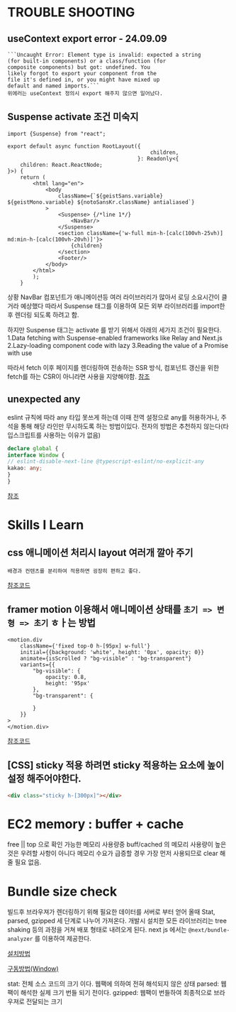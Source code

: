 # TROUBLE SHOOTING
## useContext export error - 24.09.09
    ```Uncaught Error: Element type is invalid: expected a string
    (for built-in components) or a class/function (for
    composite components) but got: undefined. You
    likely forgot to export your component from the
    file it's defined in, or you might have mixed up
    default and named imports.```
    위에러는 useContext 정의시 export 해주지 않으면 일어났다.

## Suspense activate 조건 미숙지
```tsx
import {Suspense} from "react";

export default async function RootLayout({
                                             children,
                                         }: Readonly<{
    children: React.ReactNode;
}>) {
    return (
        <html lang="en">
            <body
                className={`${geistSans.variable} ${geistMono.variable} ${notoSansKr.className} antialiased`}
            >
                <Suspense> {/*line 1*/}
                    <NavBar/>
                </Suspense>
                <section className={'w-full min-h-[calc(100vh-25vh)] md:min-h-[calc(100vh-20vh)]'}>
                    {children}
                </section>  
                <Footer/>
            </body>
        </html>
        );
    }
```
상황 NavBar 컴포넌트가 애니메이션등 여러 라이브러리가 많아서 로딩 소요시간이 클 거라 예상했다
따라서 Suspense 태그를 이용하여 모든 외부 라이브러리를 import한 후 렌더링 되도록 하려고 함.

하지만 Suspense 태그는 activate 를 받기 위해서 아래의 세가지 조건이 필요한다.
1.Data fetching with Suspense-enabled frameworks like Relay and Next.js
2.Lazy-loading component code with lazy
3.Reading the value of a Promise with use

따라서 fetch 이후 페이지를 렌더링하여 전송하는 SSR 방식, 컴포넌트 갱신을 위한 fetch를 하는 CSR이 아니라면 사용을 지양해야함.
[참조](https://react.dev/reference/react/Suspense)

## unexpected any
eslint 규칙에 따라 any 타입 못쓰게 하는데 이때 전역 설정으로 any를 허용하거나, 주석을 통해 해당 라인만 무시하도록 하는 방법이있다.
전자의 방법은 추천하지 않는다(타입스크립트를 사용하는 이유가 없음)
```typescript
declare global {
interface Window {
// eslint-disable-next-line @typescript-eslint/no-explicit-any
kakao: any;
}
}
```
[참조](./app/layout.tsx)

# Skills I Learn
## css 애니메이션 처리시 layout 여러개 깔아 주기 
    배경과 컨텐츠를 분리하여 적용하면 굉장히 편하고 좋다.
[참조코드](./app/layout.tsx)

## framer motion 이용해서 애니메이션 상태를 `초기 => 변형 => 초기` ㅎㅏ는 방법
```tsx
<motion.div
    className={'fixed top-0 h-[95px] w-full'}
    initial={{background: 'white', height: '0px', opacity: 0}}
    animate={isScrolled ? "bg-visible" : "bg-transparent"}
    variants={{
        "bg-visible": {
            opacity: 0.8,
            height: '95px'
        },
        "bg-transparent": {

        }
    }}
>
</motion.div>
```
[참조코드](./app/layout.tsx)

## [CSS] sticky 적용 하려면 sticky 적용하는 요소에 높이 설정 해주어야한다.
```html
<div class="sticky h-[300px]"></div>
```

# EC2 memory : buffer + cache
free || top 으로 확인 가능한 메모리 사용량중 buff/cached 의 메모리 사용량이 높은것은 우려할 사항이 아니다
메모리 수요가 급증할 경우 가장 먼저 사용되므로 clear 해줄 필요 없음. 

# Bundle size check
빌드후 브라우져가 렌더링하기 위해 필요한 데이터를 서버로 부터 얻어 올때 
Stat, parsed, gzipped 세 단계로 나누어 가져온다. 개발시 설치한 모든 라이브러리는 tree shaking 등의 과정을 거쳐 
배포 형태로 내려오게 된다. 
next js 에서는 `@next/bundle-analyzer` 를 이용하여 제공한다.

[설치방법](https://nextjs.org/docs/app/building-your-application/optimizing/package-bundling)

[구동방법(Window)](https://github.com/vercel/next.js/discussions/29107)

stat: 전체 소스 코드의 크기 이다. 웹팩에 의하여 전혀 해석되지 않은 상태
parsed: 웹팩이 해석한 실제 크기 번들 되기 전이다.
gzipped: 웹팩이 번들하여 최종적으로 브라우져로 전달되는 크기 

